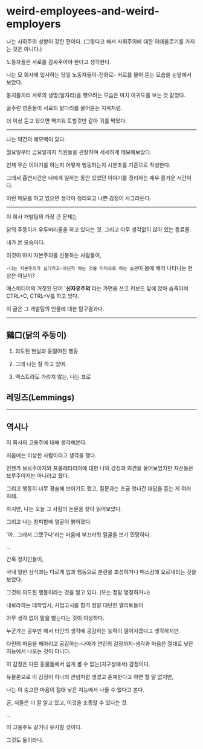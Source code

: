 weird-employees-and-weird-employers
===

나는 사회주의 성향이 강한 편이다. (그렇다고 해서 사회주의에 대한 이데올로기를 가지는 것은 아니다.)

노동자들은 서로를 감싸주어야 한다고 생각한다.

나는 모 회사에 입사하는 당일 노동자들이-전화로- 서로를 물어 뜯는 모습을 눈앞에서 보았다.

동지들끼리 서로의 생명(일자리)을 뺏으려는 모습은 마치 아귀도를 보는 것 같았다.

굶주린 영혼들이 서로의 팔다리를 물어뜯는 지옥처럼.

더 이상 듣고 있으면 역겨워 토할것만 같아 귀를 막았다.

---

나는 약간의 메모벽이 있다.

월요일부터 금요일까지 직원들을 관찰하며 세세하게 메모해보았다.

언제 무슨 이야기를 하는지 어떻게 행동하는지 시분초를 기준으로 작성한다.

그래서 흡연시간은 나에게 일하는 동안 있었던 이야기를 정리하는 매우 즐거운 시간이다.

이런 메모를 하고 있으면 생각이 정리되고 나쁜 감정이 사그라든다.

---

이 회사 개발팀의 가장 큰 문제는

닭의 주둥이가 우두머리꼴을 하고 있다는 것. 그리고 아무 생각없이 앉아 있는 동료들.

내가 본 모습이다.

이것이 마치 자본주의를 신봉하는 사람들이,

`-나는 자본주의가 싫다라고-아닌척 하는 것을 미덕으로 하는 습관`이 몸에 배어 나타나는 현상은 아닐까?

매스미디어의 거짓된 단어 '**신자유주의**'라는 가면을 쓰고 키보드 앞에 앉아 숨죽이며 CTRL+C, CTRL+V를 하고 있다.

이 글은 그 개발팀의 인물에 대한 탐구결과다.

---

##  鷄口(닭의 주둥이)

1. 의도된 현실과 동떨어진 행동

2. 그래 나는 잘 하고 있어.

3. 엑스트라도 가리지 않는, 나는 프로

## 레밍즈(Lemmings)

---

## 역시나

이 회사의 고용주에 대해 생각해본다.

처음에는 이상한 사람이라고 생각을 했다.

언젠가 브르주아지와 프롤레타리아에 대한 나의 감정과 의견을 물어보았지만 자신들은 브루주아지는 아니라고 했다.

그리고 행동이 너무 경솔해 보이기도 했고, 질문과는 조금 엇나간 대답을 듣는 게 여러 차례.

하지만, 나는 오늘 그 사람의 논문을 찾아 읽어보았다.

그리고 나는 창피함에 얼굴이 붉어졌다.

'아.. 그래서 그랬구나'라는 마음에 부끄러워 얼굴을 보기 민망하다.

...

간혹 정치인들이,

국내 일반 상식과는 다르게 입과 행동으로 분란을 조성하거나 매스컴에 오르내리는 것을 보았다.

그것이 의도된 행동이라는 것을 알고 있다. (또는 정말 멍청하거나)

내로라하는 대학입시, 사법고시를 합격 정말 대단한 엘리트들이

아무 생각 없이 말을 뱉는다는 것이 이상하다.

누군가는 공부만 해서 타인의 생각에 공감하는 능력이 떨어지겠다고 생각하지만.

타인의 마음을 헤아리고 공감하는-나아가 연민의 감정까지-생각과 마음은 절대로 낮은 지능에서 나오는 것이 아니다.

이 감정은 다른 동물들에서 쉽게 볼 수 없는(지구상에서) 감정이다.

유물론으로 이 감정이 하나의 관념처럼 생겼고 존재한다고 하면 할 말 없지만,

나는 이 숭고한 마음이 절대 낮은 지능에서 나올 수 없다고 본다.

곧, 저들은 더 잘 알고 있고, 이것을 조종할 수 있다는 것.

...

이 고용주도 같거나 유사할 것이다.

그것도 둘이라니.


